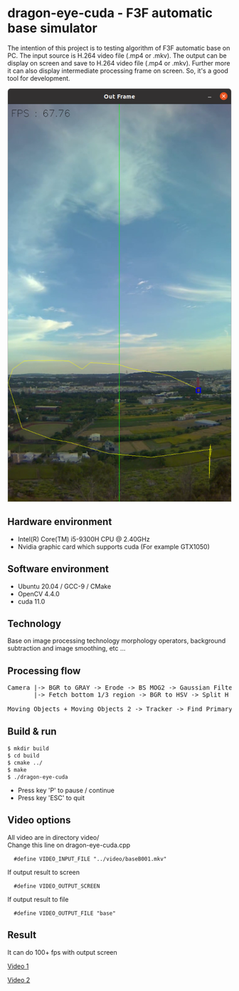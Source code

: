 # dragon-eye-cuda - F3F automatic base simulator

The intention of this project is to testing algorithm of F3F automatic base on PC. The input source is H.264 video file (.mp4 or .mkv). The output can be display on screen and save to H.264 video file (.mp4 or .mkv). Further more it can also display intermediate processing frame on screen. So, it's a good tool for development.

![Alt text](Screenshot.png?raw=true "Screenshot")

## Hardware environment

* Intel(R) Core(TM) i5-9300H CPU @ 2.40GHz
* Nvidia graphic card which supports cuda (For example GTX1050)

## Software environment

* Ubuntu 20.04 / GCC-9 / CMake  
* OpenCV 4.4.0  
* cuda 11.0  

## Technology

Base on image processing technology morphology operators, background subtraction and image smoothing, etc ...

## Processing flow

<pre>
Camera |-> BGR to GRAY -> Erode -> BS MOG2 -> Gaussian Filter -> Erode -> Find Contour -> Moving Objects 1  
       |-> Fetch bottom 1/3 region -> BGR to HSV -> Split H Channel -> Erode -> BS MOG2 -> Gaussian Filter -> Erode -> Find Contour -> Moving Objects 2

Moving Objects + Moving Objects 2 -> Tracker -> Find Primary Target -> Find if cross the line
</pre>

## Build & run

```
$ mkdir build
$ cd build
$ cmake ../
$ make
$ ./dragon-eye-cuda
```

* Press key 'P' to pause / continue
* Press key 'ESC' to quit

## Video options

All video are in directory video/  
Change this line on dragon-eye-cuda.cpp  

```
  #define VIDEO_INPUT_FILE "../video/baseB001.mkv"
```

If output result to screen

```
  #define VIDEO_OUTPUT_SCREEN
```

If output result to file

```
  #define VIDEO_OUTPUT_FILE "base"
```

## Result

It can do 100+ fps with output screen 

[Video 1](https://www.youtube.com/watch?v=g1BrMynNwn8)  

[Video 2](https://youtu.be/D6D2nifsbDQ)




